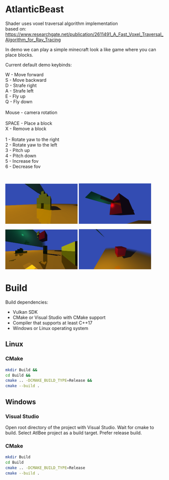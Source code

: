 # AtlanticBeast

Shader uses voxel traversal algorithm implementation <br>
based on: https://www.researchgate.net/publication/2611491_A_Fast_Voxel_Traversal_Algorithm_for_Ray_Tracing

In demo we can play a simple minecraft look a like game where you can place blocks.

Current default demo keybinds:

W - Move forward<br>
S - Move backward<br>
D - Strafe right<br>
A - Strafe left<br>
E - Fly up<br>
Q - Fly down<br>
<br>
Mouse - camera rotation<br>
<br>
SPACE - Place a block<br>
X - Remove a block<br>
<br>
1 - Rotate yaw to the right<br>
2 - Rotate yaw to the left<br>
3 - Pitch up<br>
4 - Pitch down<br>
5 - Increase fov<br>
6 - Decrease fov<br>

<br>


<p float="left">
  <img src="https://github.com/Im-Bee/AtlanticBeast/blob/master/Docs/screenshot00.jpg?raw=true" alt="Screenshot" width="45%"/>
  <img src="https://github.com/Im-Bee/AtlanticBeast/blob/master/Docs/screenshot01.jpg?raw=true" alt="Screenshot" width="45%"/>
</p>
<p float="left">
  <img src="https://github.com/Im-Bee/AtlanticBeast/blob/master/Docs/screenshot04.jpg?raw=true" alt="Screenshot" width="45%"/>
  <img src="https://github.com/Im-Bee/AtlanticBeast/blob/master/Docs/screenshot03.jpg?raw=true" alt="Screenshot" width="45%"/>
</p>

# Build

Build dependencies:
  - Vulkan SDK
  - CMake or Visual Studio with CMake support
  - Compiler that supports at least C++17
  - Windows or Linux operating system

## Linux

### CMake

``` sh
mkdir Build &&
cd Build &&
cmake .. -DCMAKE_BUILD_TYPE=Release &&
cmake --build .
```

## Windows

### Visual Studio 

Open root directory of the project with Visual Studio. Wait for cmake to build. Select AtlBee project as a build target.
Prefer release build.

### CMake

``` sh
mkdir Build
cd Build
cmake .. -DCMAKE_BUILD_TYPE=Release
cmake --build .
```
